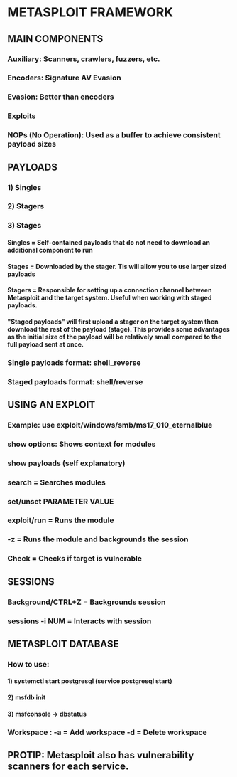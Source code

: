 # METASPLOIT FRAMEWORK

## MAIN COMPONENTS

### Auxiliary: Scanners, crawlers, fuzzers, etc.

### Encoders: Signature AV Evasion

### Evasion: Better than encoders

### Exploits

### NOPs (No Operation): Used as a buffer to achieve consistent payload sizes

## PAYLOADS

### 1) Singles

### 2) Stagers

### 3) Stages

#### Singles = Self-contained payloads that do not need to download an additional component to run

#### Stages = Downloaded by the stager. Tis will allow you to use larger sized payloads

#### Stagers = Responsible for setting up a connection channel between Metasploit and the target system. Useful when working with staged payloads.

#### "Staged payloads" will first upload a stager on the target system then download the rest of the payload (stage). This provides some advantages as the initial size of the payload will be relatively small compared to the full payload sent at once.

### Single payloads format: shell_reverse

### Staged payloads format: shell/reverse

## USING AN EXPLOIT

### Example: use exploit/windows/smb/ms17_010_eternalblue

### show options: Shows context for modules

### show payloads (self explanatory)

### search = Searches modules 

### set/unset PARAMETER VALUE

### exploit/run = Runs the module

### -z = Runs the module and backgrounds the session

### Check = Checks if target is vulnerable

## SESSIONS

### Background/CTRL+Z = Backgrounds session

### sessions -i NUM = Interacts with session

## METASPLOIT DATABASE

### How to use:

#### 1) systemctl start postgresql (service postgresql start)

#### 2) msfdb init

#### 3) msfconsole -> dbstatus

### Workspace : -a = Add workspace -d = Delete workspace

## PROTIP: Metasploit also has vulnerability scanners for each service.
